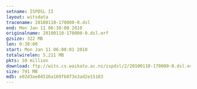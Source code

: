 ```yaml
---
setname: ISPDSL II
layout: witsdata
tracename: 20100110-170000-0.dsl
end: Mon Jan 11 06:30:00 2010
originalname: 20100110-170000-0.dsl.erf
gzsize: 322 MB
len: 0:30:00
start: Mon Jan 11 06:00:01 2010
totalwirelen: 5,211 MB
pkts: 10 million
download: ftp://wits.cs.waikato.ac.nz/ispdsl/2/20100110-170000-0.dsl.erf.gz
size: 791 MB
md5: e02d3ae04516a169fb073e3ad2e15183
---
```

